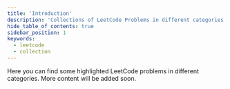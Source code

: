 ```yaml
---
title: 'Introduction'
description: 'Collections of LeetCode Problems in different categories'
hide_table_of_contents: true
sidebar_position: 1
keywords:
  - leetcode
  - collection
---
```


Here you can find some highlighted LeetCode problems in different categories. More content will be added soon.